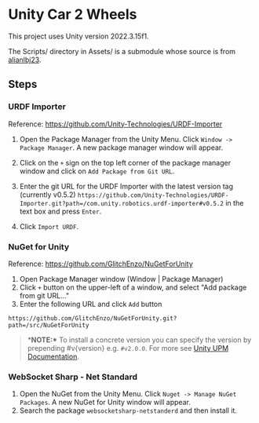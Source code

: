 # Unity Car 2 Wheels

This project uses Unity version 2022.3.15f1.

The Scripts/ directory in Assets/ is a submodule whose source is from [alianlbj23](https://github.com/alianlbj23/Unity_script).



## Steps

### URDF Importer

Reference: https://github.com/Unity-Technologies/URDF-Importer

1. Open the Package Manager from the Unity Menu. Click `Window -> Package Manager`. A new package manager window will appear.

2. Click on the `+` sign on the top left corner of the package manager window and click on `Add Package from Git URL`.
3. Enter the git URL for the URDF Importer with the latest version tag (currently v0.5.2) `https://github.com/Unity-Technologies/URDF-Importer.git?path=/com.unity.robotics.urdf-importer#v0.5.2` in the text box and press `Enter`.
4. Click `Import URDF`.



### NuGet for Unity

Reference: https://github.com/GlitchEnzo/NuGetForUnity

1. Open Package Manager window (Window | Package Manager)
2. Click `+` button on the upper-left of a window, and select "Add package from git URL..."
3. Enter the following URL and click `Add` button

```
https://github.com/GlitchEnzo/NuGetForUnity.git?path=/src/NuGetForUnity
```



> ***NOTE:\*** To install a concrete version you can specify the version by prepending #v{version} e.g. `#v2.0.0`. For more see [Unity UPM Documentation](https://docs.unity3d.com/Manual/upm-git.html).

#### 

### WebSocket Sharp - Net Standard

1. Open the NuGet from the Unity Menu. Click `Nuget -> Manage NuGet Packages`. A new NuGet for Unity window will appear.
2. Search the package `websocketsharp-netstanderd` and then install it.

